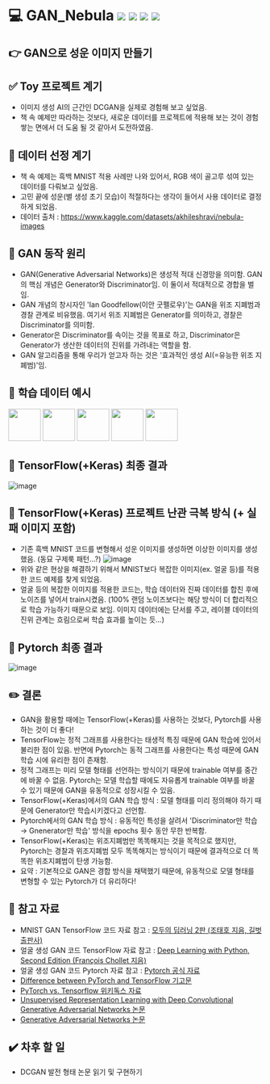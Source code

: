 # 💻 GAN_Nebula <img src="https://img.shields.io/badge/Python-3776AB?style=flat-square&logo=Python&logoColor=white"/> <img src="https://img.shields.io/badge/TensorFlow-FF6F00?style=flat-square&logo=TensorFlow&logoColor=white"/> <img src="https://img.shields.io/badge/Keras-D00000?style=flat-square&logo=Keras&logoColor=white"/> <img src="https://img.shields.io/badge/PyTorch-EE4C2C?style=flat-square&logo=PyTorch&logoColor=white"/> 
## 👉 GAN으로 성운 이미지 만들기
## ✅ Toy 프로젝트 계기
* 이미지 생성 AI의 근간인 DCGAN을 실제로 경험해 보고 싶었음.
* 책 속 예제만 따라하는 것보다, 새로운 데이터를 프로젝트에 적용해 보는 것이 경험 쌓는 면에서 더 도움 될 것 같아서 도전하였음. 

## 📌 데이터 선정 계기
* 책 속 예제는 흑백 MNIST 적용 사례만 나와 있어서, RGB 색이 골고루 섞여 있는 데이터를 다뤄보고 싶었음.
* 고민 끝에 성운(별 생성 초기 모습)이 적절하다는 생각이 들어서 사용 데이터로 결정하게 되었음.
* 데이터 출처 : https://www.kaggle.com/datasets/akhileshravi/nebula-images

## 🔧 GAN 동작 원리
* GAN(Generative Adversarial Networks)은 생성적 적대 신경망을 의미함. GAN의 핵심 개념은 Generator와 Discriminator임. 이 둘이서 적대적으로 경합을 벌임.
* GAN 개념의 창시자인 'Ian Goodfellow(이안 굿펠로우)'는 GAN을 위조 지폐범과 경찰 관계로 비유했음. 여기서 위조 지폐범은 Generator를 의미하고, 경찰은 Discriminator를 의미함.
* Generator은 Discriminator를 속이는 것을 목표로 하고, Discriminator은 Generator가 생산한 데이터의 진위를 가려내는 역할을 함.
* GAN 알고리즘을 통해 우리가 얻고자 하는 것은 '효과적인 생성 AI(=유능한 위조 지폐범)'임. 

## 🔸 학습 데이터 예시
<img src="https://github.com/MOONisYOUNG/GAN_Nebula/assets/87643414/56d3434b-f47c-41d2-ba18-1146daa12b64" width="64" height="64"/>
<img src="https://github.com/MOONisYOUNG/GAN_Nebula/assets/87643414/f015191a-fb3f-42b9-9b6b-aeda9525f449" width="64" height="64"/>
<img src="https://github.com/MOONisYOUNG/GAN_Nebula/assets/87643414/61c89029-995b-4185-80ad-fc7dcb63fb03" width="64" height="64"/>
<img src="https://github.com/MOONisYOUNG/GAN_Nebula/assets/87643414/1f269050-c399-439c-a37d-989f909dfa70" width="64" height="64"/>
<img src="https://github.com/MOONisYOUNG/GAN_Nebula/assets/87643414/013a1d2f-3748-4223-bcaf-5a459fd883f0" width="64" height="64"/>

## 🔹 TensorFlow(+Keras) 최종 결과
![image](https://github.com/MOONisYOUNG/GAN_Nebula/assets/87643414/b003663a-73ce-4e4b-8018-9cd01b572000)

## 🙈 TensorFlow(+Keras) 프로젝트 난관 극복 방식 (+ 실패 이미지 포함)
* 기존 흑백 MNIST 코드를 변형해서 성운 이미지를 생성하면 이상한 이미지를 생성했음. (동묘 구제룩 패턴...?)
![image](https://github.com/MOONisYOUNG/GAN_Nebula/assets/87643414/b7518747-96ca-4a4d-a12c-8b7f0190919e)
* 위와 같은 현상을 해결하기 위해서 MNIST보다 복잡한 이미지(ex. 얼굴 등)를 적용한 코드 예제를 찾게 되었음.
* 얼굴 등의 복잡한 이미지를 적용한 코드는, 학습 데이터와 진짜 데이터를 합친 후에 노이즈를 넣어서 train시켰음. (100% 랜덤 노이즈보다는 해당 방식이 더 합리적으로 학습 가능하기 때문으로 보임. 이미지 데이터에는 단서를 주고, 레이블 데이터의 진위 관계는 흐림으로써 학습 효과를 높이는 듯...)

## 🔹 Pytorch 최종 결과
![image](https://github.com/MOONisYOUNG/Pytorch_WikiDocs/assets/87643414/c3c13c8f-a932-4f22-b4ec-1f19ebf70289)

## ✏️ 결론
* GAN을 활용할 때에는 TensorFlow(+Keras)를 사용하는 것보다, Pytorch를 사용하는 것이 더 좋다!
* TensorFlow는 정적 그래프를 사용한다는 태생적 특징 때문에 GAN 학습에 있어서 불리한 점이 있음. 반면에 Pytorch는 동적 그래프를 사용한다는 특성 때문에 GAN 학습 시에 유리한 점이 존재함.
* 정적 그래프는 미리 모델 형태를 선언하는 방식이기 때문에 trainable 여부를 중간에 바꿀 수 없음. Pytorch는 모델 학습할 때에도 자유롭게 trainable 여부를 바꿀 수 있기 때문에 GAN을 유동적으로 성장시킬 수 있음.
* TensorFlow(+Keras)에서의 GAN 학습 방식 : 모델 형태를 미리 정의해야 하기 때문에 Generator만 학습시키겠다고 선언함.
* Pytorch에서의 GAN 학습 방식 : 유동적인 특성을 살려서 'Discriminator만 학습 → Gnenerator만 학습' 방식을 epochs 횟수 동안 무한 반복함.
* TensorFlow(+Keras)는 위조지폐범만 똑똑해지는 것을 목적으로 했지만, Pytorch는 경찰과 위조지폐범 모두 똑똑해지는 방식이기 때문에 결과적으로 더 똑똑한 위조지폐범이 탄생 가능함.
* 요약 : 기본적으로 GAN은 경합 방식을 채택했기 때문에, 유동적으로 모델 형태를 변형할 수 있는 Pytorch가 더 유리하다!


## 🧷 참고 자료
* MNIST GAN TensorFlow 코드 자료 참고 : [모두의 딥러닝 2판 (조태호 지음, 길벗 출판사)](https://github.com/gilbutITbook/080228/blob/master/deeplearning/run_project/20_GAN.ipynb) 
* 얼굴 생성 GAN 코드 TensorFlow 자료 참고 : [Deep Learning with Python, Second Edition (François Chollet 지음)](https://github.com/fchollet/deep-learning-with-python-notebooks/blob/master/chapter08_intro-to-dl-for-computer-vision.ipynb)
* 얼굴 생성 GAN 코드 Pytorch 자료 참고 : [Pytorch 공식 자료](https://tutorials.pytorch.kr/beginner/dcgan_faces_tutorial.html)
* [Difference between PyTorch and TensorFlow 기고문](https://www.geeksforgeeks.org/difference-between-pytorch-and-tensorflow/)
* [PyTorch vs. Tensorflow 위키독스 자료](https://wikidocs.net/156950)
* [Unsupervised Representation Learning with Deep Convolutional Generative Adversarial Networks 논문](https://arxiv.org/abs/1511.06434)
* [Generative Adversarial Networks 논문](https://arxiv.org/abs/1406.2661)


## ✔️ 차후 할 일
* DCGAN 발전 형태 논문 읽기 및 구현하기
